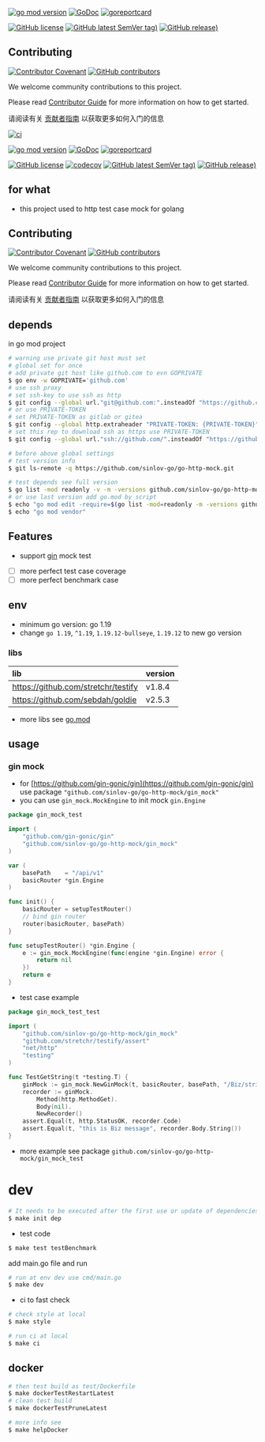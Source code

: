 
[![go mod version](https://img.shields.io/github/go-mod/go-version/sinlov-go/go-http-mock?label=go.mod)](https://github.com/sinlov-go/go-http-mock)
[![GoDoc](https://godoc.org/github.com/sinlov-go/go-http-mock?status.png)](https://godoc.org/github.com/sinlov-go/go-http-mock)
[![goreportcard](https://goreportcard.com/badge/github.com/sinlov-go/go-http-mock)](https://goreportcard.com/report/github.com/sinlov-go/go-http-mock)

[![GitHub license](https://img.shields.io/github/license/sinlov-go/go-http-mock)](https://github.com/sinlov-go/go-http-mock)
[![GitHub latest SemVer tag)](https://img.shields.io/github/v/tag/sinlov-go/go-http-mock)](https://github.com/sinlov-go/go-http-mock/tags)
[![GitHub release)](https://img.shields.io/github/v/release/sinlov-go/go-http-mock)](https://github.com/sinlov-go/go-http-mock/releases)

## Contributing

[![Contributor Covenant](https://img.shields.io/badge/contributor%20covenant-v1.4-ff69b4.svg)](.github/CONTRIBUTING_DOC/CODE_OF_CONDUCT.md)
[![GitHub contributors](https://img.shields.io/github/contributors/sinlov-go/go-http-mock)](https://github.com/sinlov-go/go-http-mock/graphs/contributors)

We welcome community contributions to this project.

Please read [Contributor Guide](.github/CONTRIBUTING_DOC/CONTRIBUTING.md) for more information on how to get started.

请阅读有关 [贡献者指南](.github/CONTRIBUTING_DOC/zh-CN/CONTRIBUTING.md) 以获取更多如何入门的信息


[![ci](https://github.com/sinlov-go/go-http-mock/actions/workflows/ci.yml/badge.svg)](https://github.com/sinlov-go/go-http-mock/actions/workflows/ci.yml)

[![go mod version](https://img.shields.io/github/go-mod/go-version/sinlov-go/go-http-mock?label=go.mod)](https://github.com/sinlov-go/go-http-mock)
[![GoDoc](https://godoc.org/github.com/sinlov-go/go-http-mock?status.png)](https://godoc.org/github.com/sinlov-go/go-http-mock)
[![goreportcard](https://goreportcard.com/badge/github.com/sinlov-go/go-http-mock)](https://goreportcard.com/report/github.com/sinlov-go/go-http-mock)

[![GitHub license](https://img.shields.io/github/license/sinlov-go/go-http-mock)](https://github.com/sinlov-go/go-http-mock)
[![codecov](https://codecov.io/gh/sinlov-go/go-http-mock/branch/main/graph/badge.svg)](https://codecov.io/gh/sinlov-go/go-http-mock)
[![GitHub latest SemVer tag)](https://img.shields.io/github/v/tag/sinlov-go/go-http-mock)](https://github.com/sinlov-go/go-http-mock/tags)
[![GitHub release)](https://img.shields.io/github/v/release/sinlov-go/go-http-mock)](https://github.com/sinlov-go/go-http-mock/releases)

## for what

- this project used to http test case mock for golang

## Contributing

[![Contributor Covenant](https://img.shields.io/badge/contributor%20covenant-v1.4-ff69b4.svg)](.github/CONTRIBUTING_DOC/CODE_OF_CONDUCT.md)
[![GitHub contributors](https://img.shields.io/github/contributors/sinlov-go/go-http-mock)](https://github.com/sinlov-go/go-http-mock/graphs/contributors)

We welcome community contributions to this project.

Please read [Contributor Guide](.github/CONTRIBUTING_DOC/CONTRIBUTING.md) for more information on how to get started.

请阅读有关 [贡献者指南](.github/CONTRIBUTING_DOC/zh-CN/CONTRIBUTING.md) 以获取更多如何入门的信息

## depends

in go mod project

```bash
# warning use private git host must set
# global set for once
# add private git host like github.com to evn GOPRIVATE
$ go env -w GOPRIVATE='github.com'
# use ssh proxy
# set ssh-key to use ssh as http
$ git config --global url."git@github.com:".insteadOf "https://github.com/"
# or use PRIVATE-TOKEN
# set PRIVATE-TOKEN as gitlab or gitea
$ git config --global http.extraheader "PRIVATE-TOKEN: {PRIVATE-TOKEN}"
# set this rep to download ssh as https use PRIVATE-TOKEN
$ git config --global url."ssh://github.com/".insteadOf "https://github.com/"

# before above global settings
# test version info
$ git ls-remote -q https://github.com/sinlov-go/go-http-mock.git

# test depends see full version
$ go list -mod readonly -v -m -versions github.com/sinlov-go/go-http-mock
# or use last version add go.mod by script
$ echo "go mod edit -require=$(go list -mod=readonly -m -versions github.com/sinlov-go/go-http-mock | awk '{print $1 "@" $NF}')"
$ echo "go mod vendor"
```

## Features

- support [gin](https://github.com/gin-gonic/gin) mock test
- [ ] more perfect test case coverage
- [ ] more perfect benchmark case

## env

- minimum go version: go 1.19
- change `go 1.19`, `^1.19`, `1.19.12-bullseye`, `1.19.12` to new go version

### libs

| lib                                 | version |
|:------------------------------------|:--------|
| https://github.com/stretchr/testify | v1.8.4  |
| https://github.com/sebdah/goldie    | v2.5.3  |

- more libs see [go.mod](https://github.com/sinlov-go/go-http-mock/blob/main/go.mod)

## usage

### gin mock

- for [https://github.com/gin-gonic/gin](https://github.com/gin-gonic/gin) use package `"github.com/sinlov-go/go-http-mock/gin_mock"`
- you can use `gin_mock.MockEngine` to init mock `gin.Engine`

```go
package gin_mock_test

import (
    "github.com/gin-gonic/gin"
    "github.com/sinlov-go/go-http-mock/gin_mock"
)

var (
    basePath    = "/api/v1"
    basicRouter *gin.Engine
)

func init() {
	basicRouter = setupTestRouter()
	// bind gin router
	router(basicRouter, basePath)
}

func setupTestRouter() *gin.Engine {
	e := gin_mock.MockEngine(func(engine *gin.Engine) error {
		return nil
	})
	return e
}
```

- test case example

```go
package gin_mock_test_test

import (
	"github.com/sinlov-go/go-http-mock/gin_mock"
	"github.com/stretchr/testify/assert"
	"net/http"
	"testing"
)

func TestGetString(t *testing.T) {
	ginMock := gin_mock.NewGinMock(t, basicRouter, basePath, "/Biz/string")
	recorder := ginMock.
		Method(http.MethodGet).
		Body(nil).
		NewRecorder()
	assert.Equal(t, http.StatusOK, recorder.Code)
	assert.Equal(t, "this is Biz message", recorder.Body.String())
}
```

- more example see package `github.com/sinlov-go/go-http-mock/gin_mock_test`

# dev

```bash
# It needs to be executed after the first use or update of dependencies.
$ make init dep
```

- test code

```bash
$ make test testBenchmark
```

add main.go file and run

```bash
# run at env dev use cmd/main.go
$ make dev
```

- ci to fast check

```bash
# check style at local
$ make style

# run ci at local
$ make ci
```

## docker

```bash
# then test build as test/Dockerfile
$ make dockerTestRestartLatest
# clean test build
$ make dockerTestPruneLatest

# more info see
$ make helpDocker
```
